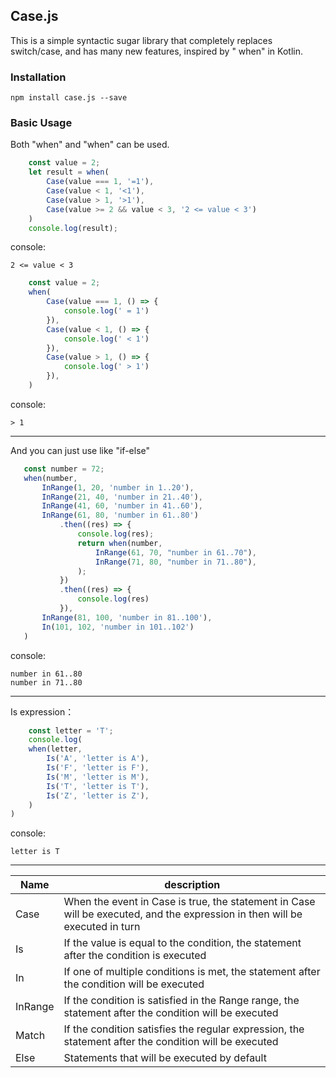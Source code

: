 ## Case.js

This is a simple syntactic sugar library that completely replaces switch/case, and has many new features, inspired by "
when" in Kotlin.

### Installation

```
npm install case.js --save
```

### Basic Usage

Both "when" and "when" can be used.

```javascript
    const value = 2;
    let result = when(
        Case(value === 1, '=1'),
        Case(value < 1, '<1'),
        Case(value > 1, '>1'),
        Case(value >= 2 && value < 3, '2 <= value < 3')
    )
    console.log(result);
```

console:

```
2 <= value < 3
```



```javascript
    const value = 2;
    when(
        Case(value === 1, () => {
            console.log(' = 1')
        }),
        Case(value < 1, () => {
            console.log(' < 1')
        }),
        Case(value > 1, () => {
            console.log(' > 1')
        }),
    )
```

console:

```
> 1
```



------



And you can just use like "if-else"

 ```javascript
    const number = 72;
    when(number,
        InRange(1, 20, 'number in 1..20'),
        InRange(21, 40, 'number in 21..40'),
        InRange(41, 60, 'number in 41..60'),
        InRange(61, 80, 'number in 61..80')
            .then((res) => {
                console.log(res);
                return when(number,
                    InRange(61, 70, "number in 61..70"),
                    InRange(71, 80, "number in 71..80"),
                );
            })
            .then((res) => {
                console.log(res)
            }),
        InRange(81, 100, 'number in 81..100'),
        In(101, 102, 'number in 101..102')
    )
 ```

console:

```
number in 61..80
number in 71..80
```



----

Is expression：

```javascript
    const letter = 'T';
    console.log(
    when(letter,
        Is('A', 'letter is A'),
        Is('F', 'letter is F'),
        Is('M', 'letter is M'),
        Is('T', 'letter is T'),
        Is('Z', 'letter is Z'),
    )
)
```

console:

```
letter is T
```

---------

| Name    | description                                                  |
| ------- | ------------------------------------------------------------ |
| Case    | When the event in Case is true, the statement in Case will be executed, and the expression in then will be executed in turn |
| Is      | If the value is equal to the condition, the statement after the condition is executed |
| In      | If one of multiple conditions is met, the statement after the condition will be executed |
| InRange | If the condition is satisfied in the Range range, the statement after the condition will be executed |
| Match   | If the condition satisfies the regular expression, the statement after the condition will be executed |
| Else    | Statements that will be executed by default                  |
